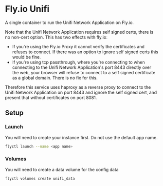# Fly.io Unifi

A single container to run the Unifi Network Application on Fly.io.

Note that the Unifi Network Application requires self signed certs, there is no non-cert option. This has two effects with fly.io:

- If you're using the Fly.io Proxy it cannot verify the certificates and refuses to connect. If there was an option to ignore self signed certs this would be fine.
- If you're using tcp passthrough, where you're connecting to when connecting to the Unifi Network Application's port 8443 directly over the web, your browser will refuse to connect to a self signed certificate as a global domain. There is no fix for this.

Therefore this service uses haproxy as a reverse proxy to connect to the Unifi Network Application on port 8443 and ignore the self signed cert, and present that without certificates on port 8081.

## Setup

### Launch

You will need to create your instance first. Do not use the default app name.

```bash
flyctl launch --name <app name>
```

### Volumes

You will need to create a data volume for the config data

```bash
flyctl volumes create unifi_data
```
